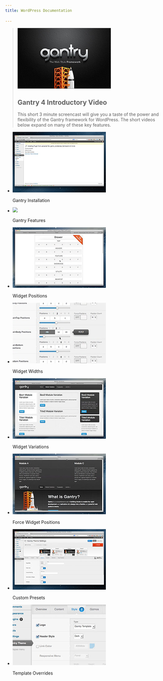 ```yaml
---
title: WordPress Documentation

---
```


> [![](assets/g4-promo.jpg)](http://youtube.com/embed/AKqppYSttEE)
>
> ## Gantry 4 Introductory Video ##
> This short 3 minute screencast will give you a taste of the power and flexibility of the Gantry framework for WordPress. The short videos below expand on many of these key features.

* [![](assets/g4-install.jpg)](http://youtube.com/embed/KOOuBQpSZDM)

  Gantry Installation

* [![](assets/g4-features.jpg)](http://youtube.com/embed/CiSkV5QVyhY)

  Gantry Features


* [![](assets/g4-module-positions.jpg)](http://youtube.com/embed/snZSUSWMnpM)

  Widget Positions


* [![](assets/g4-module-widths.jpg)](http://youtube.com/embed/5sGujOho7cM)

  Widget Widths


* [![](assets/g4-module-variations.jpg)](http://youtube.com/embed/fp1sjhE3vZA)

  Widget Variations


* [![](assets/g4-forcepos.jpg)](http://youtube.com/embed/Lfl4nQnduvo)

  Force Widget Positions


* [![](assets/g4-presets.jpg)](http://youtube.com/embed/n6FsulE58lU)

  Custom Presets


* [![](assets/g4-overrides.jpg)](http://youtube.com/embed/xG1TJUM4SQ8)

  Template Overrides

